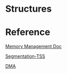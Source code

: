 # Structures


# Reference
[Memory Management Doc](https://www.cs.drexel.edu/~bls96/excerpt4.pdf)

[Segmentation-TSS](https://en.wikipedia.org/wiki/Task_state_segment)

[DMA](https://en.wikipedia.org/wiki/Direct_memory_access)
